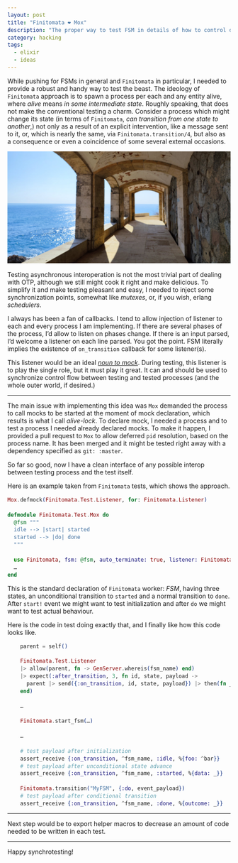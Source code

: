 ```yaml
---
layout: post
title: "Finitomata ❤ Mox"
description: "The proper way to test FSM in details of how to control data flow (opinionated approach)"
category: hacking
tags:
  - elixir
  - ideas
---
```


While pushing for FSMs in general and `Finitomata` in particular, I needed to provide a robust and handy way to test the beast. The ideology of `Finitomata` approach is to spawn a process per each and any entity alive, where _alive_ means _in some intermediate state_. Roughly speaking, that does not make the conventional testing a charm. Consider a process which might change its state (in terms of `Finitomata`, _can transition from one state to another_,) not only as a result of an explicit intervention, like a message sent to it, or, which is nearly the same, via `Finitomata.transition/4`, but also as a consequence or even a coincidence of some several external occasions.

![Camina Ronda](/img/camina-ronda.jpg)

Testing asynchronous interoperation is not the most trivial part of dealing with OTP, although we still might cook it right and make delicious. To simplify it and make testing pleasant and easy, I needed to inject some synchronization points, somewhat like _mutexes_, or, if you wish, erlang _schedulers_.

I always has been a fan of callbacks. I tend to allow injection of listener to each and every process I am implementing. If there are several phases of the process, I’d allow to listen on phases change. If there is an input parsed, I’d welcome a listener on each line parsed. You got the point. FSM literally implies the existence of `on_transition` callback for some listener(s).

This listener would be an ideal [_noun to mock_](https://dashbit.co/blog/mocks-and-explicit-contracts). During testing, this listener is to play the single role, but it must play it great. It can and should be used to synchronize control flow between testing and tested processes (and the whole outer world, if desired.) 

---

The main issue with implementing this idea was `Mox` demanded the process to call mocks to be started at the moment of mock declaration, which results is what I call _alive-lock_. To declare mock, I needed a process and to test a process I needed already declared mocks. To make it happen, I provided a pull request to `Mox` to allow deferred `pid` resolution, based on the process name. It has been merged and it might be tested right away with a dependency specified as `git: :master`.

So far so good, now I have a clean interface of any possible interop between testing process and the test itself.

Here is an example taken from `Finitomata` tests, which shows the approach.

```elixir
Mox.defmock(Finitomata.Test.Listener, for: Finitomata.Listener)

defmodule Finitomata.Test.Mox do
  @fsm """
  idle --> |start| started
  started --> |do| done
  """

  use Finitomata, fsm: @fsm, auto_terminate: true, listener: Finitomata.Test.Listener
  …
end
```

This is the standard declaration of `Finitomata` worker: _FSM_, having three states, an unconditional transition to `started` and a normal transition to `done`. After `start!` event we might want to test initialization and after `do` we might want to test actual behaviour.

Here is the code in test doing exactly that, and I finally like how this code looks like.

```elixir
    parent = self()

    Finitomata.Test.Listener
    |> allow(parent, fn -> GenServer.whereis(fsm_name) end)
    |> expect(:after_transition, 3, fn id, state, payload ->
      parent |> send({:on_transition, id, state, payload}) |> then(fn _ -> :ok end)
    end)

    …

    Finitomata.start_fsm(…)

    …

    # test payload after initialization
    assert_receive {:on_transition, ^fsm_name, :idle, %{foo: ^bar}}
    # test payload after unconditional state advance
    assert_receive {:on_transition, ^fsm_name, :started, %{data: _}}

    Finitomata.transition("MyFSM", {:do, event_payload})
    # test payload after conditional transition
    assert_receive {:on_transition, ^fsm_name, :done, %{outcome: _}}
```

---

Next step would be to export helper macros to decrease an amount of code needed to be written in each test.

---

Happy synchrotesting!
